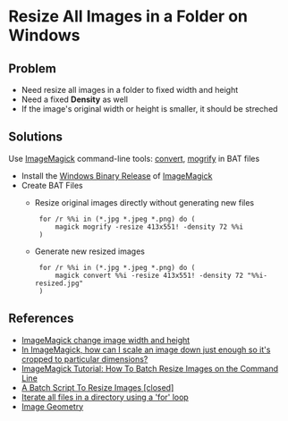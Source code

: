 # Resize All Images in a Folder on Windows

## Problem
* Need resize all images in a folder to fixed width and height
* Need a fixed **Density** as well
* If the image's original width or height is smaller, it should be streched 

## Solutions
Use [ImageMagick](http://www.imagemagick.org) command-line tools: [convert](https://www.imagemagick.org/script/convert.php), [mogrify](https://www.imagemagick.org/script/mogrify.php) in BAT files
* Install the [Windows Binary Release](https://imagemagick.org/script/download.php#windows) of [ImageMagick](http://www.imagemagick.org)
* Create BAT Files
  * Resize original images directly without generating new files 
     
         for /r %%i in (*.jpg *.jpeg *.png) do (
             magick mogrify -resize 413x551! -density 72 %%i
         )

  * Generate new resized images

         for /r %%i in (*.jpg *.jpeg *.png) do (
             magick convert %%i -resize 413x551! -density 72 "%%i-resized.jpg"
         )

## References
* [ImageMagick change image width and height](https://stackoverflow.com/questions/26560393/imagemagick-change-image-width-and-height)
* [In ImageMagick, how can I scale an image down just enough so it's cropped to particular dimensions?](https://stackoverflow.com/questions/12222839/in-imagemagick-how-can-i-scale-an-image-down-just-enough-so-its-cropped-to-par)
* [ImageMagick Tutorial: How To Batch Resize Images on the Command Line](https://dototot.com/imagemagick-tutorial-batch-resize-images-command-line/)
* [A Batch Script To Resize Images [closed]](https://stackoverflow.com/questions/40456998/a-batch-script-to-resize-images)
* [Iterate all files in a directory using a 'for' loop](https://stackoverflow.com/questions/138497/iterate-all-files-in-a-directory-using-a-for-loop)
* [Image Geometry](https://www.imagemagick.org/script/command-line-processing.php#geometry)
